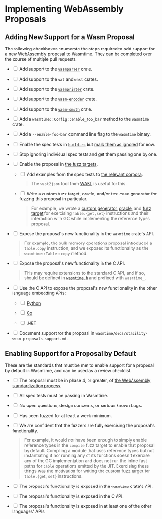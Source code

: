 # Implementing WebAssembly Proposals

## Adding New Support for a Wasm Proposal

The following checkboxes enumerate the steps required to add support for a new
WebAssembly proposal to Wasmtime. They can be completed over the course of
multiple pull requests.

* <input type="checkbox"/> Add support to the
  [`wasmparser`](https://github.com/bytecodealliance/wasm-tools/tree/main/crates/wasmparser)
  crate.

* <input type="checkbox"/> Add support to the
  [`wat`](https://github.com/bytecodealliance/wasm-tools/tree/main/crates/wat)
  and
  [`wast`](https://github.com/bytecodealliance/wasm-tools/tree/main/crates/wast)
  crates.

* <input type="checkbox"/> Add support to the
  [`wasmprinter`](https://github.com/bytecodealliance/wasm-tools/tree/main/crates/wasmprinter)
  crate.

* <input type="checkbox"/> Add support to the
  [`wasm-encoder`](https://github.com/bytecodealliance/wasm-tools/tree/main/crates/wasm-encoder)
  crate.

* <input type="checkbox"/> Add support to the
  [`wasm-smith`](https://github.com/bytecodealliance/wasm-tools/tree/main/crates/wasm-smith)
  crate.

* <input type="checkbox"/> Add a `wasmtime::Config::enable_foo_bar` method to
  the `wasmtime` crate.

* <input type="checkbox"/> Add a `--enable-foo-bar` command line flag to the
  `wasmtime` binary.

* <input type="checkbox"/> Enable the spec tests in
  [`build.rs`](https://github.com/bytecodealliance/wasmtime/blob/c7cd70fcec3eee66c9d7b5aa6fb4580d5a802218/build.rs#L41-L52)
  but [mark them as
  ignored](https://github.com/bytecodealliance/wasmtime/blob/c7cd70fcec3eee66c9d7b5aa6fb4580d5a802218/build.rs#L196)
  for now.

* <input type="checkbox"/> Stop ignoring individual spec tests and get them
  passing one by one.

* <input type="checkbox"/> Enable the proposal in [the fuzz
  targets](./contributing-fuzzing.html).

  * <input type="checkbox"/> Add examples from the spec tests to [the relevant
    corpora](https://github.com/bytecodealliance/wasmtime-libfuzzer-corpus).

    > The `wast2json` tool from [WABT] is useful for this.

  * <input type="checkbox"/> Write a custom fuzz target, oracle, and/or test
    case generator for fuzzing this proposal in particular.

    > For example, we wrote a [custom
    > generator](https://github.com/bytecodealliance/wasmtime/blob/c7cd70fcec3eee66c9d7b5aa6fb4580d5a802218/crates/fuzzing/src/generators/table_ops.rs),
    > [oracle](https://github.com/bytecodealliance/wasmtime/blob/c7cd70fcec3eee66c9d7b5aa6fb4580d5a802218/crates/fuzzing/src/oracles.rs#L417-L467),
    > and [fuzz
    > target](https://github.com/bytecodealliance/wasmtime/blob/c7cd70fcec3eee66c9d7b5aa6fb4580d5a802218/fuzz/fuzz_targets/table_ops.rs)
    > for exercising `table.{get,set}` instructions and their interaction with
    > GC while implementing the reference types proposal.

* <input type="checkbox"/> Expose the proposal's new functionality in the
  `wasmtime` crate's API.

  > For example, the bulk memory operations proposal introduced a `table.copy`
  > instruction, and we exposed its functionality as the `wasmtime::Table::copy`
  > method.

* <input type="checkbox"/> Expose the proposal's new functionality in the C API.

  > This may require extensions to the standard C API, and if so, should be
  > defined in
  > [`wasmtime.h`](https://github.com/bytecodealliance/wasmtime/blob/c7cd70fcec3eee66c9d7b5aa6fb4580d5a802218/crates/c-api/include/wasmtime.h)
  > and prefixed with `wasmtime_`.

* <input type="checkbox"/> Use the C API to expose the proposal's new
  functionality in the other language embedding APIs:

  * <input type="checkbox"/> [Python](https://github.com/bytecodealliance/wasmtime-py/)

  * <input type="checkbox"/> [Go](https://github.com/bytecodealliance/wasmtime-go/)

  * <input type="checkbox"/> [.NET](https://github.com/bytecodealliance/wasmtime-dotnet/)

* <input type="checkbox"/> Document support for the proposal in
  `wasmtime/docs/stability-wasm-proposals-support.md`.

## Enabling Support for a Proposal by Default

These are the standards that must be met to enable support for a proposal by
default in Wasmtime, and can be used as a review checklist.

* <input type="checkbox"/> The proposal must be in phase 4, or greater, of [the
  WebAssembly standardization process][phases].

* <input type="checkbox"/> All spec tests must be passing in Wasmtime.

* <input type="checkbox"/> No open questions, design concerns, or serious known
  bugs.

* <input type="checkbox"/> Has been fuzzed for at least a week minimum.

* <input type="checkbox"/> We are confident that the fuzzers are fully
  exercising the proposal's functionality.

  > For example, it would *not* have been enough to simply enable reference
  > types in the `compile` fuzz target to enable that proposal by
  > default. Compiling a module that uses reference types but not instantiating
  > it nor running any of its functions doesn't exercise any of the GC
  > implementation and does not run the inline fast paths for `table` operations
  > emitted by the JIT. Exercising these things was the motivation for writing
  > the custom fuzz target for `table.{get,set}` instructions.

* <input type="checkbox"/> The proposal's functionality is exposed in the
  `wasmtime` crate's API.

* <input type="checkbox"/> The proposal's functionality is exposed in the C API.

* <input type="checkbox"/> The proposal's functionality is exposed in at least
  one of the other languages' APIs.

[phases]: https://github.com/WebAssembly/meetings/blob/master/process/phases.md
[WABT]: https://github.com/WebAssembly/wabt/
